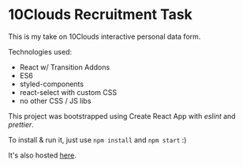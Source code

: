 # 10Clouds Recruitment Task

This is my take on 10Clouds interactive personal data form.

Technologies used:
- React w/ Transition Addons
- ES6
- styled-components
- react-select with custom CSS
- no other CSS / JS libs

This project was bootstrapped using Create React App with _eslint_ and _prettier_.

To install & run it, just use `npm install` and `npm start` :)

It's also hosted [here](https://10c-coding-task.surge.sh "10c-coding-task.surge.sh").
